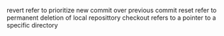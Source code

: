 revert refer to prioritize new commit over previous commit
reset refer to permanent deletion of local reposittory
checkout refers to a pointer to a specific directory